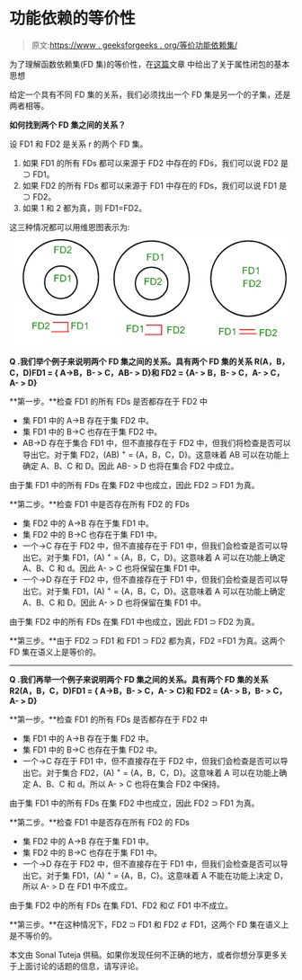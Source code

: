 # 功能依赖的等价性

> 原文:[https://www . geeksforgeeks . org/等价功能依赖集/](https://www.geeksforgeeks.org/equivalence-of-functional-dependencies-sets/)

为了理解函数依赖集(FD 集)的等价性，在[这篇](https://www.geeksforgeeks.org/finding-attribute-closure-and-candidate-keys-using-functional-dependencies/)文章 [](https://media.geeksforgeeks.org/wp-content/cdn-uploads/gq/2015/12/fd1.png) 中给出了关于属性闭包的基本思想

给定一个具有不同 FD 集的关系，我们必须找出一个 FD 集是另一个的子集，还是两者相等。

**如何找到两个 FD 集之间的关系？**

设 FD1 和 FD2 是关系 r 的两个 FD 集。

1.  如果 FD1 的所有 FDs 都可以来源于 FD2 中存在的 FDs，我们可以说 FD2 是⊃ FD1。
2.  如果 FD2 的所有 FDs 都可以来源于 FD1 中存在的 FDs，我们可以说 FD1 是⊃ FD2。
3.  如果 1 和 2 都为真，则 FD1=FD2。

这三种情况都可以用维恩图表示为:![fd1](img/ababb42e92569a73421d0cd5f878e9cf.png)

**Q .我们举个例子来说明两个 FD 集之间的关系。具有两个 FD 集的关系 R(A，B，C，D)FD1 = { A->B，B- > C，AB- > D}和 FD2 = {A- > B，B- > C，A- > C，A- > D}**

**第一步。**检查 FD1 的所有 FDs 是否都存在于 FD2 中

*   集 FD1 中的 A->B 存在于集 FD2 中。
*   集 FD1 中的 B->C 也存在于集 FD2 中。
*   AB->D 存在于集合 FD1 中，但不直接存在于 FD2 中，但我们将检查是否可以导出它。对于集 FD2，(AB) <sup>+</sup> = {A，B，C，D}。这意味着 AB 可以在功能上确定 A、B、C 和 D。因此 AB- > D 也将在集合 FD2 中成立。

由于集 FD1 中的所有 FDs 在集 FD2 中也成立，因此 FD2 ⊃ FD1 为真。

**第二步。**检查 FD1 中是否存在所有 FD2 的 FDs

*   集 FD2 中的 A->B 存在于集 FD1 中。
*   集 FD2 中的 B->C 也存在于集 FD1 中。
*   一个->C 存在于 FD2 中，但不直接存在于 FD1 中，但我们会检查是否可以导出它。对于集 FD1，(A) <sup>+</sup> = {A，B，C，D}。这意味着 A 可以在功能上确定 A、B、C 和 d。因此 A- > C 也将保留在集 FD1 中。
*   一个->D 存在于 FD2 中，但不直接存在于 FD1 中，但我们会检查是否可以导出它。对于集 FD1，(A) <sup>+</sup> = {A，B，C，D}。这意味着 A 可以在功能上确定 A、B、C 和 D。因此 A- > D 也将保留在集 FD1 中。

由于集 FD2 中的所有 FDs 在集 FD1 中也成立，因此 FD1 ⊃ FD2 为真。

**第三步。**由于 FD2 ⊃ FD1 和 FD1 ⊃ FD2 都为真，FD2 =FD1 为真。这两个 FD 集在语义上是等价的。

* * *

**Q .我们再举一个例子来说明两个 FD 集之间的关系。具有两个 FD 集的关系 R2(A，B，C，D)FD1 = { A->B，B- > C，A- > C}和 FD2 = {A- > B，B- > C，A- > D}**

**第一步。**检查 FD1 的所有 FDs 是否都存在于 FD2 中

*   集 FD1 中的 A->B 存在于集 FD2 中。
*   集 FD1 中的 B->C 也存在于集 FD2 中。
*   一个->C 存在于 FD1 中，但不直接存在于 FD2 中，但我们会检查是否可以导出它。对于集合 FD2，(A) <sup>+</sup> = {A，B，C，D}。这意味着 A 可以在功能上确定 A、B、C 和 d。所以 A- > C 也将在集合 FD2 中保持。

由于集 FD1 中的所有 FDs 在集 FD2 中也成立，因此 FD2 ⊃ FD1 为真。

**第二步。**检查 FD1 中是否存在所有 FD2 的 FDs

*   集 FD2 中的 A->B 存在于集 FD1 中。
*   集 FD2 中的 B->C 也存在于集 FD1 中。
*   一个->D 存在于 FD2 中，但不直接存在于 FD1 中，但我们会检查是否可以导出它。对于集 FD1，(A) <sup>+</sup> = {A，B，C}。这意味着 A 不能在功能上决定 D，所以 A- > D 在 FD1 中不成立。

由于集 FD2 中的所有 FDs 在集 FD1、FD2 和⊄ FD1 中不成立。

**第三步。**在这种情况下，FD2 ⊃ FD1 和 FD2 ⊄ FD1，这两个 FD 集在语义上是不等价的。

本文由 Sonal Tuteja 供稿。如果你发现任何不正确的地方，或者你想分享更多关于上面讨论的话题的信息，请写评论。